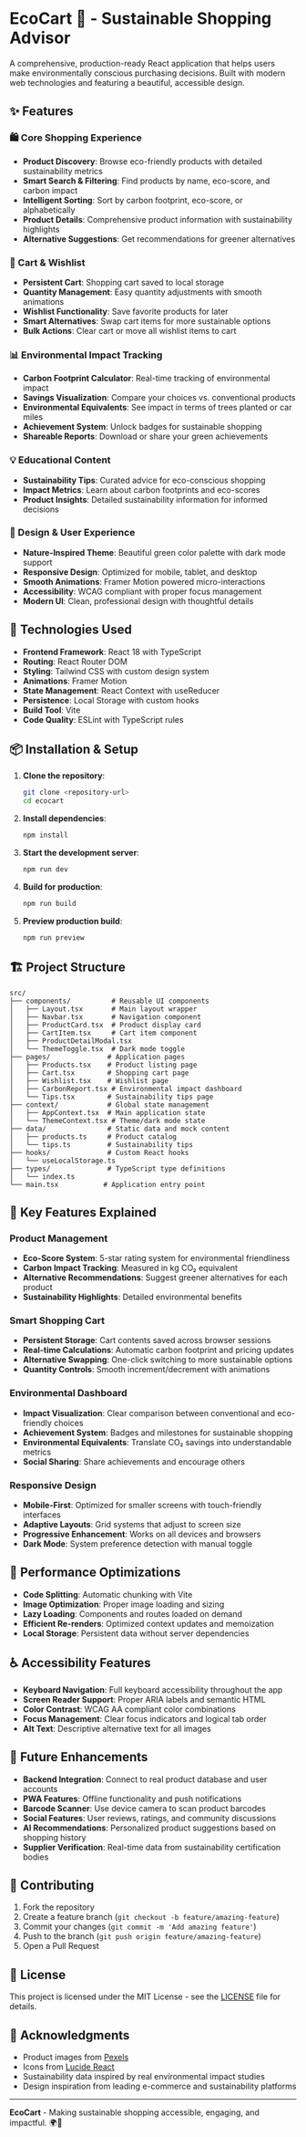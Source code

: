 # EcoCart 🌿 - Sustainable Shopping Advisor

A comprehensive, production-ready React application that helps users make environmentally conscious purchasing decisions. Built with modern web technologies and featuring a beautiful, accessible design.

## ✨ Features

### 🛍️ Core Shopping Experience
- **Product Discovery**: Browse eco-friendly products with detailed sustainability metrics
- **Smart Search & Filtering**: Find products by name, eco-score, and carbon impact
- **Intelligent Sorting**: Sort by carbon footprint, eco-score, or alphabetically
- **Product Details**: Comprehensive product information with sustainability highlights
- **Alternative Suggestions**: Get recommendations for greener alternatives

### 🛒 Cart & Wishlist
- **Persistent Cart**: Shopping cart saved to local storage
- **Quantity Management**: Easy quantity adjustments with smooth animations
- **Wishlist Functionality**: Save favorite products for later
- **Smart Alternatives**: Swap cart items for more sustainable options
- **Bulk Actions**: Clear cart or move all wishlist items to cart

### 📊 Environmental Impact Tracking
- **Carbon Footprint Calculator**: Real-time tracking of environmental impact
- **Savings Visualization**: Compare your choices vs. conventional products
- **Environmental Equivalents**: See impact in terms of trees planted or car miles
- **Achievement System**: Unlock badges for sustainable shopping
- **Shareable Reports**: Download or share your green achievements

### 💡 Educational Content
- **Sustainability Tips**: Curated advice for eco-conscious shopping
- **Impact Metrics**: Learn about carbon footprints and eco-scores
- **Product Insights**: Detailed sustainability information for informed decisions

### 🎨 Design & User Experience
- **Nature-Inspired Theme**: Beautiful green color palette with dark mode support
- **Responsive Design**: Optimized for mobile, tablet, and desktop
- **Smooth Animations**: Framer Motion powered micro-interactions
- **Accessibility**: WCAG compliant with proper focus management
- **Modern UI**: Clean, professional design with thoughtful details

## 🚀 Technologies Used

- **Frontend Framework**: React 18 with TypeScript
- **Routing**: React Router DOM
- **Styling**: Tailwind CSS with custom design system
- **Animations**: Framer Motion
- **State Management**: React Context with useReducer
- **Persistence**: Local Storage with custom hooks
- **Build Tool**: Vite
- **Code Quality**: ESLint with TypeScript rules

## 📦 Installation & Setup

1. **Clone the repository**:
   ```bash
   git clone <repository-url>
   cd ecocart
   ```

2. **Install dependencies**:
   ```bash
   npm install
   ```

3. **Start the development server**:
   ```bash
   npm run dev
   ```

4. **Build for production**:
   ```bash
   npm run build
   ```

5. **Preview production build**:
   ```bash
   npm run preview
   ```

## 🏗️ Project Structure

```
src/
├── components/          # Reusable UI components
│   ├── Layout.tsx       # Main layout wrapper
│   ├── Navbar.tsx       # Navigation component
│   ├── ProductCard.tsx  # Product display card
│   ├── CartItem.tsx     # Cart item component
│   ├── ProductDetailModal.tsx
│   └── ThemeToggle.tsx  # Dark mode toggle
├── pages/              # Application pages
│   ├── Products.tsx    # Product listing page
│   ├── Cart.tsx        # Shopping cart page
│   ├── Wishlist.tsx    # Wishlist page
│   ├── CarbonReport.tsx # Environmental impact dashboard
│   └── Tips.tsx        # Sustainability tips page
├── context/            # Global state management
│   ├── AppContext.tsx  # Main application state
│   └── ThemeContext.tsx # Theme/dark mode state
├── data/               # Static data and mock content
│   ├── products.ts     # Product catalog
│   └── tips.ts         # Sustainability tips
├── hooks/              # Custom React hooks
│   └── useLocalStorage.ts
├── types/              # TypeScript type definitions
│   └── index.ts
└── main.tsx           # Application entry point
```

## 🌟 Key Features Explained

### Product Management
- **Eco-Score System**: 5-star rating system for environmental friendliness
- **Carbon Impact Tracking**: Measured in kg CO₂ equivalent
- **Alternative Recommendations**: Suggest greener alternatives for each product
- **Sustainability Highlights**: Detailed environmental benefits

### Smart Shopping Cart
- **Persistent Storage**: Cart contents saved across browser sessions
- **Real-time Calculations**: Automatic carbon footprint and pricing updates
- **Alternative Swapping**: One-click switching to more sustainable options
- **Quantity Controls**: Smooth increment/decrement with animations

### Environmental Dashboard
- **Impact Visualization**: Clear comparison between conventional and eco-friendly choices
- **Achievement System**: Badges and milestones for sustainable shopping
- **Environmental Equivalents**: Translate CO₂ savings into understandable metrics
- **Social Sharing**: Share achievements and encourage others

### Responsive Design
- **Mobile-First**: Optimized for smaller screens with touch-friendly interfaces
- **Adaptive Layouts**: Grid systems that adjust to screen size
- **Progressive Enhancement**: Works on all devices and browsers
- **Dark Mode**: System preference detection with manual toggle

## 🎯 Performance Optimizations

- **Code Splitting**: Automatic chunking with Vite
- **Image Optimization**: Proper image loading and sizing
- **Lazy Loading**: Components and routes loaded on demand
- **Efficient Re-renders**: Optimized context updates and memoization
- **Local Storage**: Persistent data without server dependencies

## ♿ Accessibility Features

- **Keyboard Navigation**: Full keyboard accessibility throughout the app
- **Screen Reader Support**: Proper ARIA labels and semantic HTML
- **Color Contrast**: WCAG AA compliant color combinations
- **Focus Management**: Clear focus indicators and logical tab order
- **Alt Text**: Descriptive alternative text for all images

## 🔮 Future Enhancements

- **Backend Integration**: Connect to real product database and user accounts
- **PWA Features**: Offline functionality and push notifications
- **Barcode Scanner**: Use device camera to scan product barcodes
- **Social Features**: User reviews, ratings, and community discussions
- **AI Recommendations**: Personalized product suggestions based on shopping history
- **Supplier Verification**: Real-time data from sustainability certification bodies

## 🤝 Contributing

1. Fork the repository
2. Create a feature branch (`git checkout -b feature/amazing-feature`)
3. Commit your changes (`git commit -m 'Add amazing feature'`)
4. Push to the branch (`git push origin feature/amazing-feature`)
5. Open a Pull Request

## 📄 License

This project is licensed under the MIT License - see the [LICENSE](LICENSE) file for details.

## 🙏 Acknowledgments

- Product images from [Pexels](https://pexels.com)
- Icons from [Lucide React](https://lucide.dev)
- Sustainability data inspired by real environmental impact studies
- Design inspiration from leading e-commerce and sustainability platforms

---

**EcoCart** - Making sustainable shopping accessible, engaging, and impactful. 🌍💚
